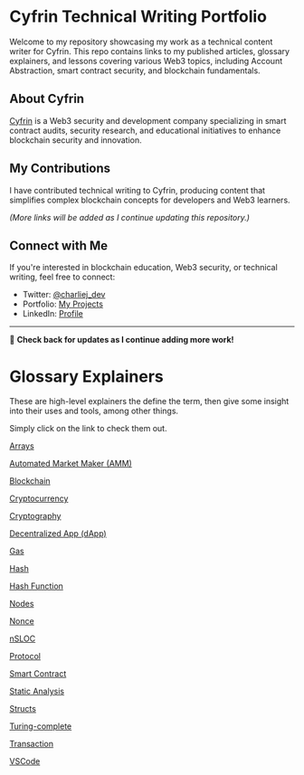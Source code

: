 # Cyfrin Technical Writing Portfolio

Welcome to my repository showcasing my work as a technical content writer for Cyfrin. This repo contains links to my published articles, glossary explainers, and lessons covering various Web3 topics, including Account Abstraction, smart contract security, and blockchain fundamentals.

## About Cyfrin
[Cyfrin](https://cyfrin.io/) is a Web3 security and development company specializing in smart contract audits, security research, and educational initiatives to enhance blockchain security and innovation.

## My Contributions
I have contributed technical writing to Cyfrin, producing content that simplifies complex blockchain concepts for developers and Web3 learners. 

_(More links will be added as I continue updating this repository.)_

## Connect with Me
If you're interested in blockchain education, Web3 security, or technical writing, feel free to connect:
- Twitter: [@charliej_dev](https://twitter.com/charliej_dev)
- Portfolio: [My Projects](charliej.vercel.app)
- LinkedIn: [Profile](https://www.linkedin.com/in/charliej24/)

---

🔗 **Check back for updates as I continue adding more work!**


# Glossary Explainers

These are high-level explainers the define the term, then give some insight into their uses and tools, among other things. 

Simply click on the link to check them out. 

[Arrays](https://www.cyfrin.io/glossary/arrays)

[Automated Market Maker (AMM)](https://www.cyfrin.io/glossary/amm)

[Blockchain](https://www.cyfrin.io/glossary/blockchain)

[Cryptocurrency](https://www.cyfrin.io/glossary/cryptocurrency)

[Cryptography](https://www.cyfrin.io/glossary/cryptography)

[Decentralized App (dApp)](https://www.cyfrin.io/glossary/dapp)

[Gas](https://www.cyfrin.io/glossary/gas)

[Hash](https://www.cyfrin.io/glossary/hash)

[Hash Function](https://www.cyfrin.io/glossary/hash-function)

[Nodes](https://www.cyfrin.io/glossary/node)

[Nonce](https://www.cyfrin.io/glossary/nonce)

[nSLOC](https://www.cyfrin.io/glossary/nsloc)

[Protocol](https://www.cyfrin.io/glossary/protocol)

[Smart Contract](https://www.cyfrin.io/glossary/smart-contract)

[Static Analysis](https://www.cyfrin.io/glossary/static-analysis)

[Structs](https://www.cyfrin.io/glossary/structs)

[Turing-complete](https://www.cyfrin.io/glossary/turing-complete)

[Transaction](https://www.cyfrin.io/glossary/transaction)

[VSCode](https://www.cyfrin.io/glossary/vscode)

